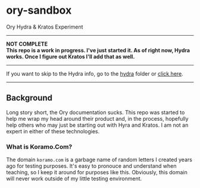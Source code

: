 # ory-sandbox
Ory Hydra &amp; Kratos Experiment

-----

**NOT COMPLETE**  
**This repo is a work in progress.  I've just started it.  As of right now, Hydra works.  Once I figure out Kratos I'll add that as well.**  

-----

If you want to skip to the Hydra info, go to the [hydra](./hydra/README.md) folder or [click here](./hydra/README.md).

-----

## Background  

Long story short, the Ory documentation sucks.  This repo was started to help me wrap my head around their product and, in the process, hopefully help others who may just be starting out with Hyra and Kratos.  I am not an expert in either of these technologies.

### What is Koramo.Com?

The domain `koramo.com` is a garbage name of random letters I created years ago for testing purposes.  It's easy to pronouce and understand when teaching, so I keep it around for purposes like this.  Obviously, this domain will never work outside of my little testing environment.


